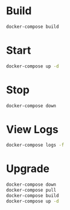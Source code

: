 # Build

```bash
docker-compose build
```

# Start

```bash
docker-compose up -d
```

# Stop

```bash
docker-compose down
```

# View Logs

```bash
docker-compose logs -f
```

# Upgrade

```bash
docker-compose down
docker-compose pull
docker-compose build
docker-compose up -d
```